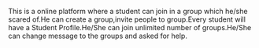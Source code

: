 This is a online platform where a student can join in a group which he/she scared of.He can create a group,invite people to group.Every student will have a Student Profile.He/She can join unlimited number of groups.He/She can change message to the groups and asked for help.
